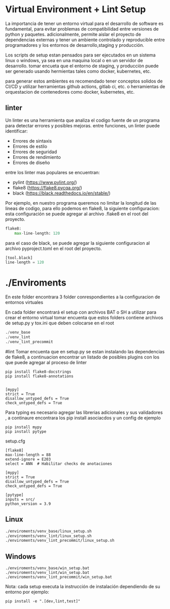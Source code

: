 # Virtual Environment + Lint Setup
La importancia de tener un entorno virtual para el desarrollo de software es fundamental, para evitar problemas de compatibilidad entre versiones de python y paquetes. adicionalmente, permite aislar el proyecto de dependencias externas y tener un ambiente controlado y reproducible entre programadores y los entornos de desarrollo,staging y producción.

Los scripts de setup estan pensados para ser ejecutados en un sistema linux o windows, ya sea en una maquina local o en un servidor de desarrollo.
tomar encueta que el entorno de staging, y producciòn puede ser generado usando hermientas tales como docker, kubernetes, etc.

para generar estos ambientes es recomendado tener conceptos solidos de CI/CD y  utilizar herramientas github actions, gitlab ci, etc. o herramientas de orquestacion de contenedores como docker, kubernetes, etc.

## linter


Un linter es una herramienta que analiza el codigo fuente de un programa para detectar errores y posibles mejoras. entre funciones, un linter puede identificar:

- Errores de sintaxis
- Errores de estilo
- Errores de seguridad
- Errores de rendimiento
- Errores de diseño

entre los linter mas populares se encuentran:

- pylint (https://www.pylint.org/)
- flake8 (https://flake8.pycqa.org/)
- black (https://black.readthedocs.io/en/stable/)

Por ejemplo, en nuestro programa queremos no limitar la longitud de las lineas de codigo, para ello podemos en flake8, la siguiente configuracion:
esta configuración se puede agregar al archivo .flake8 en el root del proyecto.

```python
flake8:
    max-line-length: 120
```
para el caso de black, se puede agregar la siguiente configuracion al archivo pyproject.toml en el root del proyecto.

```python
[tool.black]
line-length = 120
```

# ./Enviroments
En este folder encontrara 3 folder conrespondientes a la configuracion de entornos virtuales

En cada folder encontrará el setup con archivos BAT o SH a utilizar para crear el entorno virtual tomar encuenta que estos folders contiene archivos de setup.py y tox.ini que deben colocarse en el root   
```python
./venv_base
./venv_lint
./venv_lint_precommit
```
 

#lint
Tomar encuenta que en setup.py se estan instalando las dependencias de flake8, a continuacion encontrar un listado de posibles
plugins con los que puede agregar al proceso de linter
``` 
pip install flake8-docstrings
pip install flake8-annotations 


[mypy]
strict = True
disallow_untyped_defs = True
check_untyped_defs = True
```

Para typing es necesario agregar las librerias adicionales y sus validadores , a continaure encontrara los pip install asociacdos y un config de ejemplo
```
pip install mypy 
pip install pytype
```

setup.cfg
```
[flake8]
max-line-length = 88
extend-ignore = E203
select = ANN  # Habilitar checks de anotaciones

[mypy]
strict = True
disallow_untyped_defs = True
check_untyped_defs = True

[pytype]
inputs = src/
python_version = 3.9
```

## Linux

```bash
./enviroments/venv_base/linux_setup.sh
./enviroments/venv_lint/linux_setup.sh
./enviroments/venv_lint_precommit/linux_setup.sh
```

## Windows

```batch
./enviroments/venv_base/win_setup.bat
./enviroments/venv_lint/win_setup.bat
./enviroments/venv_lint_precommit/win_setup.bat
```

Nota: cada setup executa la instrucción de instalación dependiendo de su entorno
por ejemplo:
```
pip install -e ".[dev,lint,test]"
```
